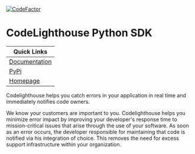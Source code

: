 [![CodeFactor](https://www.codefactor.io/repository/github/codelighthouse/sdk-python/badge)](https://www.codefactor.io/repository/github/codelighthouse/sdk-python)

# CodeLighthouse Python SDK

Quick Links |
--- |
[Documentation](https://docs.codelighthouse.io/docs/sdk-python) |
[PyPi](https://pypi.org/project/CodeLighthouse/) |
[Homepage](https://codelighthouse.io) |

Codelighthouse helps you catch errors in your application in real time and immediately notifies code owners.

We know your customers are important to you.  Codelighthouse helps you minimize error impact by improving your developer's
response time to mission-critical issues that arise through the use of your software.  As soon as an error occurs, the
developer responsible for maintaining that code is notified via his integration of choice.  This removes the need for 
excess support infrastructure within your organization.